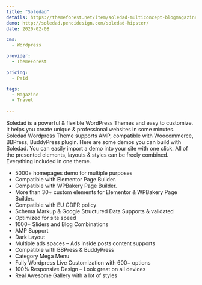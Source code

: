 ```yaml
---
title: "Soledad"
details: https://themeforest.net/item/soledad-multiconcept-blogmagazine-wp-theme/12945398
demo: http://soledad.pencidesign.com/soledad-hipster/
date: 2020-02-08

cms: 
  - Wordpress

provider: 
  - ThemeForest

pricing:
  - Paid

tags:
  - Magazine
  - Travel
  
---
```


Soledad is a powerful & flexible WordPress Themes and easy to customize. It helps you create unique & professional websites in some minutes.
Soledad Wordpress Theme supports AMP, compatible with Woocommerce, BBPress, BuddyPress plugin.
Here are some demos you can build with Soledad. You can easily import a demo into your site with one click.
All of the presented elements, layouts & styles can be freely combined. Everything included in one theme.

- 5000+ homepages demo for multiple purposes
- Compatible with Elementor Page Builder.
- Compatible with WPBakery Page Builder.
- More than 30+ custom elements for Elementor & WPBakery Page Builder.
- Compatible with EU GDPR policy
- Schema Markup & Google Structured Data Supports & validated
- Optimized for site speed
- 1000+ Sliders and Blog Combinations
- AMP Support
- Dark Layout
- Multiple ads spaces – Ads inside posts content supports
- Compatible with BBPress & BuddyPress
- Category Mega Menu
- Fully Wordpress Live Customization with 600+ options
- 100% Responsive Design – Look great on all devices
- Real Awesome Gallery with a lot of styles 

